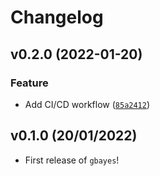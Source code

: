 # Changelog

<!--next-version-placeholder-->

## v0.2.0 (2022-01-20)
### Feature
* Add CI/CD workflow ([`85a2412`](https://github.com/taodeying/gbayes/commit/85a2412bb98404965e027b487bf9486dd7c91c1a))

## v0.1.0 (20/01/2022)

- First release of `gbayes`!